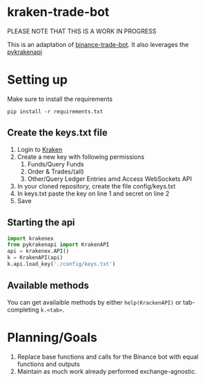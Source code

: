 # kraken-trade-bot

PLEASE NOTE THAT THIS IS A WORK IN PROGRESS

This is an adaptation of [binance-trade-bot](https://github.com/edeng23/binance-trade-bot). It also leverages the [pykrakenapi](https://github.com/dominiktraxl/pykrakenapi)

# Setting up
Make sure to install the requirements
```
pip install -r requirements.txt
``` 
## Create the keys.txt file
1. Login to [Kraken](https://www.kraken.com/u/security/api)
2. Create a new key with following permissions
    1. Funds/Query Funds
    2. Order & Trades/(all) 
    3. Other/Query Ledger Entries amd Access WebSockets API
3. In your cloned repository, create the file config/keys.txt
4. In keys.txt paste the key on line 1 and secret on line 2
5. Save
## Starting the api
```Python
import krakenex
from pykrakenapi import KrakenAPI
api = krakenex.API()
k = KrakenAPI(api)
k.api.load_key('./config/keys.txt')
```
## Available methods
You can get availaible methods by either `help(KrackenAPI)` or tab-completing `k.<tab>`.

# Planning/Goals
1. Replace base functions and calls for the Binance bot with equal functions and outputs
2. Maintain as much work already performed exchange-agnostic. 
